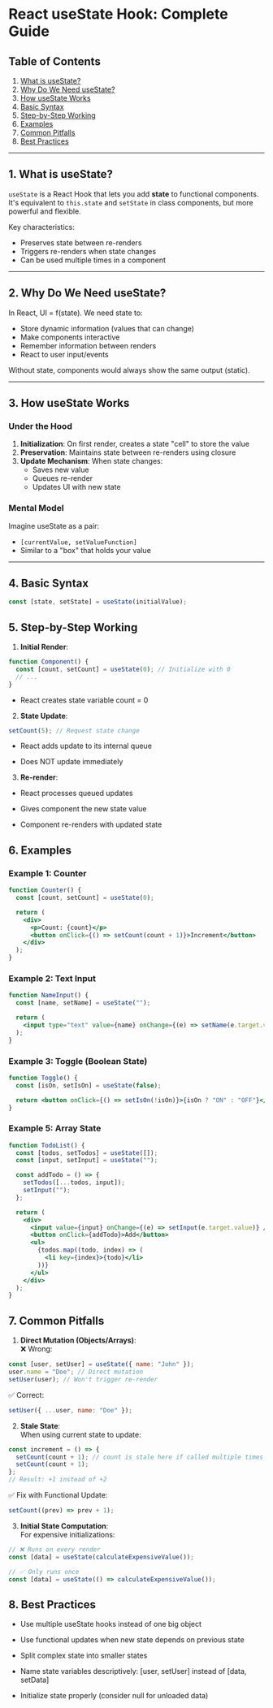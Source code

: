 # React useState Hook: Complete Guide

## Table of Contents

1. [What is useState?](#what-is-usestate)
2. [Why Do We Need useState?](#why-usestate)
3. [How useState Works](#how-it-works)
4. [Basic Syntax](#basic-syntax)
5. [Step-by-Step Working](#step-by-step-working)
6. [Examples](#examples)
7. [Common Pitfalls](#common-pitfalls)
8. [Best Practices](#best-practices)

---

## <a id="what-is-usestate"></a>1. What is useState?

`useState` is a React Hook that lets you add **state** to functional components. It's equivalent to `this.state` and `setState` in class components, but more powerful and flexible.

Key characteristics:

- Preserves state between re-renders
- Triggers re-renders when state changes
- Can be used multiple times in a component

---

## <a id="why-usestate"></a>2. Why Do We Need useState?

In React, UI = f(state). We need state to:

- Store dynamic information (values that can change)
- Make components interactive
- Remember information between renders
- React to user input/events

Without state, components would always show the same output (static).

---

## <a id="how-it-works"></a>3. How useState Works

### Under the Hood

1. **Initialization**: On first render, creates a state "cell" to store the value
2. **Preservation**: Maintains state between re-renders using closure
3. **Update Mechanism**: When state changes:
   - Saves new value
   - Queues re-render
   - Updates UI with new state

### Mental Model

Imagine useState as a pair:

- `[currentValue, setValueFunction]`
- Similar to a "box" that holds your value

---

## <a id="basic-syntax"></a>4. Basic Syntax

```jsx
const [state, setState] = useState(initialValue);
```

## <a id="step-by-step-working"></a>5. Step-by-Step Working

1. **Initial Render**: <br>

```jsx
function Component() {
  const [count, setCount] = useState(0); // Initialize with 0
  // ...
}
```

- React creates state variable count = 0

2. **State Update**: <br>

```jsx
setCount(5); // Request state change
```

- React adds update to its internal queue

- Does NOT update immediately

3. **Re-render**: <br>

- React processes queued updates

- Gives component the new state value

- Component re-renders with updated state

## <a id="examples"></a>6. Examples

### Example 1: Counter

```jsx
function Counter() {
  const [count, setCount] = useState(0);

  return (
    <div>
      <p>Count: {count}</p>
      <button onClick={() => setCount(count + 1)}>Increment</button>
    </div>
  );
}
```

### Example 2: Text Input

```jsx
function NameInput() {
  const [name, setName] = useState("");

  return (
    <input type="text" value={name} onChange={(e) => setName(e.target.value)} />
  );
}
```

### Example 3: Toggle (Boolean State)

```jsx
function Toggle() {
  const [isOn, setIsOn] = useState(false);

  return <button onClick={() => setIsOn(!isOn)}>{isOn ? "ON" : "OFF"}</button>;
}
```

### Example 5: Array State

```jsx
function TodoList() {
  const [todos, setTodos] = useState([]);
  const [input, setInput] = useState("");

  const addTodo = () => {
    setTodos([...todos, input]);
    setInput("");
  };

  return (
    <div>
      <input value={input} onChange={(e) => setInput(e.target.value)} />
      <button onClick={addTodo}>Add</button>
      <ul>
        {todos.map((todo, index) => (
          <li key={index}>{todo}</li>
        ))}
      </ul>
    </div>
  );
}
```

## <a id="common-pitfalls"></a>7. Common Pitfalls

1. **Direct Mutation (Objects/Arrays)**: <br>
   ❌ Wrong:

```jsx
const [user, setUser] = useState({ name: "John" });
user.name = "Doe"; // Direct mutation
setUser(user); // Won't trigger re-render
```

✅ Correct:

```jsx
setUser({ ...user, name: "Doe" });
```

2. **Stale State**: <br>
   When using current state to update:

```jsx
const increment = () => {
  setCount(count + 1); // count is stale here if called multiple times
  setCount(count + 1);
};
// Result: +1 instead of +2
```

✅ Fix with Functional Update:

```jsx
setCount((prev) => prev + 1);
```

3. **Initial State Computation**: <br>
   For expensive initializations:

```jsx
// ❌ Runs on every render
const [data] = useState(calculateExpensiveValue());

// ✅ Only runs once
const [data] = useState(() => calculateExpensiveValue());
```

## <a id="best-practices"></a>8. Best Practices

- Use multiple useState hooks instead of one big object

- Use functional updates when new state depends on previous state

- Split complex state into smaller states

- Name state variables descriptively: [user, setUser] instead of [data, setData]

- Initialize state properly (consider null for unloaded data)

